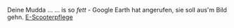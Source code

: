 Deine Mudda \.\.\.
\.\.\. is so *fett* \- Google Earth hat angerufen, sie soll aus'm Bild gehn\.
[E-Scooterpflege](https://rollerplausch.com/forums/to-do-listen-fuer-beliebte-e-scooter-faq-hilfe.96/)
